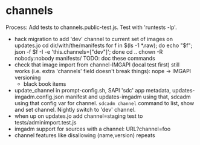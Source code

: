 <!--
    This Source Code Form is subject to the terms of the Mozilla Public
    License, v. 2.0. If a copy of the MPL was not distributed with this
    file, You can obtain one at http://mozilla.org/MPL/2.0/.
-->

<!--
    Copyright (c) 2014, Joyent, Inc.
-->

# channels

Process: Add tests to channels.public-test.js. Test with 'runtests -lp'.

- hack migration to add 'dev' channel to current set of images on updates.jo
        cd dir/with/the/manifests
        for f in $(ls -1 *.raw); do echo "$f"; json -f $f -I -e 'this.channels=["dev"]'; done
        cd ..
        chown -R nobody:nobody manifests/
    TODO: doc these commands
- check that image import from channel-IMGAPI (local test first) still works
  (i.e. extra 'channels' field doesn't break things): nope -> IMGAPI versioning
    - black book items
- update_channel in prompt-config.sh, SAPI 'sdc' app metadata,
  updates-imgadm.config.json manifest and updates-imgadm using that,
  sdcadm using that config var for channel. `sdcadm channel` command to list,
  show and set channel. Nightly switch to 'dev' channel.
- when up on updates.jo add channel=staging test to tests/adminimport.test.js
- imgadm support for sources with a channel: URL?channel=foo
- channel features like disallowing (name,version) repeats

